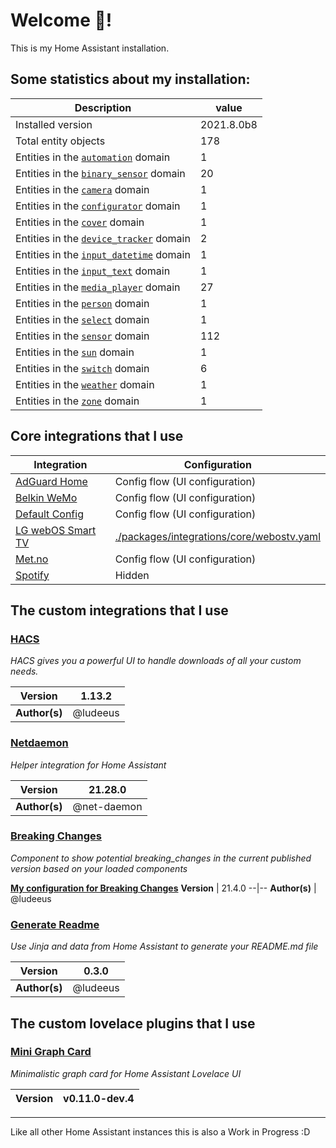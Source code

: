 # Welcome 👋!

This is my Home Assistant installation.

## Some statistics about my installation:

Description | value
--|--
Installed version | 2021.8.0b8
Total entity objects | 178
Entities in the [`automation`](https://www.home-assistant.io/components/automation) domain | 1
Entities in the [`binary_sensor`](https://www.home-assistant.io/components/binary_sensor) domain | 20
Entities in the [`camera`](https://www.home-assistant.io/components/camera) domain | 1
Entities in the [`configurator`](https://www.home-assistant.io/components/configurator) domain | 1
Entities in the [`cover`](https://www.home-assistant.io/components/cover) domain | 1
Entities in the [`device_tracker`](https://www.home-assistant.io/components/device_tracker) domain | 2
Entities in the [`input_datetime`](https://www.home-assistant.io/components/input_datetime) domain | 1
Entities in the [`input_text`](https://www.home-assistant.io/components/input_text) domain | 1
Entities in the [`media_player`](https://www.home-assistant.io/components/media_player) domain | 27
Entities in the [`person`](https://www.home-assistant.io/components/person) domain | 1
Entities in the [`select`](https://www.home-assistant.io/components/select) domain | 1
Entities in the [`sensor`](https://www.home-assistant.io/components/sensor) domain | 112
Entities in the [`sun`](https://www.home-assistant.io/components/sun) domain | 1
Entities in the [`switch`](https://www.home-assistant.io/components/switch) domain | 6
Entities in the [`weather`](https://www.home-assistant.io/components/weather) domain | 1
Entities in the [`zone`](https://www.home-assistant.io/components/zone) domain | 1

## Core integrations that I use

Integration | Configuration
--|--
[AdGuard Home](https://home-assistant.io/integrations/adguard) | Config flow (UI configuration)
[Belkin WeMo](https://home-assistant.io/integrations/wemo) | Config flow (UI configuration)
[Default Config](https://home-assistant.io/integrations/default_config) | Config flow (UI configuration)
[LG webOS Smart TV](https://home-assistant.io/integrations/webostv) | [./packages/integrations/core/webostv.yaml](./packages/integrations/core/webostv.yaml)
[Met.no](https://home-assistant.io/integrations/met) | Config flow (UI configuration)
[Spotify](https://home-assistant.io/integrations/spotify) | Hidden


## The custom integrations that I use

### [HACS](https://github.com/hacs/integration)

_HACS gives you a powerful UI to handle downloads of all your custom needs._

**Version** | 1.13.2
--|--
**Author(s)** | @ludeeus

### [Netdaemon](https://github.com/net-daemon/integration)

_Helper integration for Home Assistant_

**Version** | 21.28.0
--|--
**Author(s)** | @net-daemon

### [Breaking Changes](https://github.com/custom-components/breaking_changes)

_Component to show potential breaking_changes in the current published version based on your loaded components_


[**My configuration for Breaking Changes**](./packages/integrations/custom/breaking_changes.yaml)
**Version** | 21.4.0
--|--
**Author(s)** | @ludeeus

### [Generate Readme](https://github.com/custom-components/readme)

_Use Jinja and data from Home Assistant to generate your README.md file_

**Version** | 0.3.0
--|--
**Author(s)** | @ludeeus

## The custom lovelace plugins that I use

### [Mini Graph Card](https://github.com/kalkih/mini-graph-card)

_Minimalistic graph card for Home Assistant Lovelace UI_

**Version** | v0.11.0-dev.4
--|--


***

Like all other Home Assistant instances this is also a Work in Progress :D